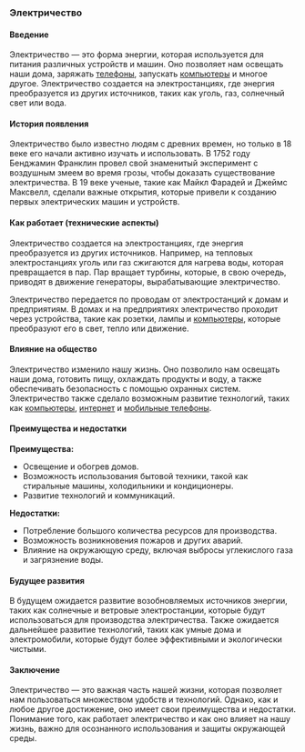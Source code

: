 ### Электричество

#### Введение
Электричество — это форма энергии, которая используется для питания различных устройств и машин. Оно позволяет нам освещать наши дома, заряжать [телефоны]([Телефон](Телефон.md#телефон).md#телефон), запускать [компьютеры](comp.md#компьютер) и многое другое. Электричество создается на электростанциях, где энергия преобразуется из других источников, таких как уголь, газ, солнечный свет или вода.

#### История появления
Электричество было известно людям с древних времен, но только в 18 веке его начали активно изучать и использовать. В 1752 году Бенджамин Франклин провел свой знаменитый эксперимент с воздушным змеем во время грозы, чтобы доказать существование электричества. В 19 веке ученые, такие как Майкл Фарадей и Джеймс Максвелл, сделали важные открытия, которые привели к созданию первых электрических машин и устройств.

#### Как работает (технические аспекты)
Электричество создается на электростанциях, где энергия преобразуется из других источников. Например, на тепловых электростанциях уголь или газ сжигаются для нагрева воды, которая превращается в пар. Пар вращает турбины, которые, в свою очередь, приводят в движение генераторы, вырабатывающие электричество.

Электричество передается по проводам от электростанций к домам и предприятиям. В домах и на предприятиях электричество проходит через устройства, такие как розетки, лампы и [компьютеры](comp.md#компьютер), которые преобразуют его в свет, тепло или движение.

#### Влияние на общество
Электричество изменило нашу жизнь. Оно позволило нам освещать наши дома, готовить пищу, охлаждать продукты и воду, а также обеспечивать безопасность с помощью охранных систем. Электричество также сделало возможным развитие технологий, таких как [компьютеры](comp.md#компьютер), [интернет]([Интернет](Интернет.md#интернет).md#интернет) и [мобильные телефоны](Мобильный_телефон.md#мобильный-телефон).

#### Преимущества и недостатки
**Преимущества:**
- Освещение и обогрев домов.
- Возможность использования бытовой техники, такой как стиральные машины, холодильники и кондиционеры.
- Развитие технологий и коммуникаций.

**Недостатки:**
- Потребление большого количества ресурсов для производства.
- Возможность возникновения пожаров и других аварий.
- Влияние на окружающую среду, включая выбросы углекислого газа и загрязнение воды.

#### Будущее развития
В будущем ожидается развитие возобновляемых источников энергии, таких как солнечные и ветровые электростанции, которые будут использоваться для производства электричества. Также ожидается дальнейшее развитие технологий, таких как умные дома и электромобили, которые будут более эффективными и экологически чистыми.

#### Заключение
Электричество — это важная часть нашей жизни, которая позволяет нам пользоваться множеством удобств и технологий. Однако, как и любое другое достижение, оно имеет свои преимущества и недостатки. Понимание того, как работает электричество и как оно влияет на нашу жизнь, важно для осознанного использования и защиты окружающей среды.
